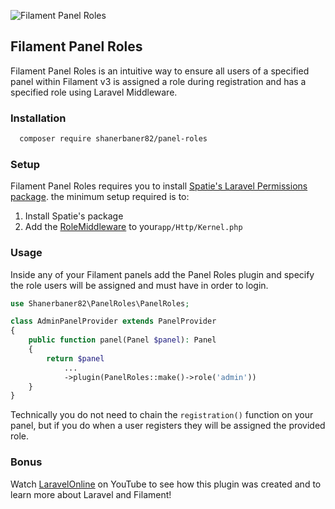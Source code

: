 ![Filament Panel Roles]('/images/shanerbaner82-panel-roles.jpg')
## Filament Panel Roles

Filament Panel Roles is an intuitive way to ensure all users of a specified panel within Filament v3 is assigned a role during registration and has a specified role using Laravel Middleware.

### Installation
```bash
  composer require shanerbaner82/panel-roles
```

### Setup
Filament Panel Roles requires you to install [Spatie's Laravel Permissions package](https://spatie.be/docs/laravel-permission).
the minimum setup required is to:

1. Install Spatie's package
2. Add the [RoleMiddleware](https://spatie.be/docs/laravel-permission/v5/basic-usage/middleware) to your`app/Http/Kernel.php`


### Usage
Inside any of your Filament panels add the Panel Roles plugin and specify the role users will be assigned and must have in order to login.

```php
use Shanerbaner82\PanelRoles\PanelRoles;

class AdminPanelProvider extends PanelProvider
{
    public function panel(Panel $panel): Panel
    {
        return $panel
            ... 
            ->plugin(PanelRoles::make()->role('admin'))
    }
}
```

Technically you do not need to chain the `registration()` function on your panel, but if you do when a user registers they will be assigned the provided role.

### Bonus
Watch [LaravelOnline](https://www.youtube.com/@LaravelOnline) on YouTube to see how this plugin was created and to learn more about Laravel and Filament!
